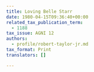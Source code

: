 ```yaml
---
title: Loving Belle Starr
date: 1980-04-15T09:36:40+00:00
related_tax_publication_term:
  - 1188
tax_issue: AGNI 12
authors:
  - profile/robert-taylor-jr.md
tax_format: Print
translators: []

---
```

